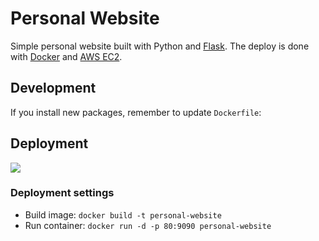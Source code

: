# Personal Website

Simple personal website built with Python and [Flask](http://flask.pocoo.org/).
The deploy is done with [Docker](https://www.docker.com/) and [AWS EC2](https://aws.amazon.com/ec2/).

## Development

If you install new packages, remember to update `Dockerfile`:


## Deployment

<a href="https://www.docker.com/">
  <img src="https://www.docker.com/sites/default/files/d8/styles/role_icon/public/2019-07/horizontal-logo-monochromatic-white.png?itok=SBlK2TGU"/>
</a>

### Deployment settings

* Build image: `docker build -t personal-website`
* Run container: `docker run -d -p 80:9090 personal-website` 
